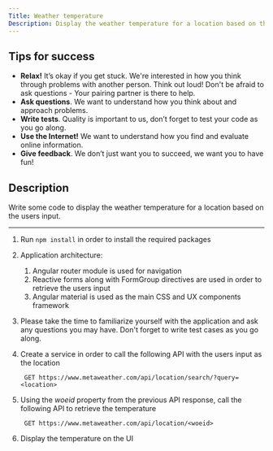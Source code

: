```yaml
---
Title: Weather temperature
Description: Display the weather temperature for a location based on the users input
---
```


## Tips for success

* **Relax!** It’s okay if you get stuck. We're interested in how you think through problems with another person. Think out loud! Don't be afraid to ask questions - Your pairing partner is there to help.
* **Ask questions**. We want to understand how you think about and approach problems.
* **Write tests**. Quality is important to us, don’t forget to test your code as you
  go along.
* **Use the Internet!** We want to understand how you find and evaluate online information.
* **Give feedback**. We don’t just want you to succeed, we want you to have fun!

## Description

Write some code to display the weather temperature for a location based on the users input.

----------

1. Run `npm install` in order to install the required packages

2. Application architecture:
   1. Angular router module is used for navigation
   2. Reactive forms along with FormGroup directives are used in order to retrieve the users input
   3. Angular material is used as the main CSS and UX components framework

3. Please take the time to familiarize yourself with the application and ask any questions you may have.
Don't forget to write test cases as you go along.

5. Create a service in order to call the following API with the users input as the location

   ```text
    GET https://www.metaweather.com/api/location/search/?query=<location>
    ```  

6. Using the *woeid* property from the previous API response, call the following API to retrieve the temperature

   ```text
    GET https://www.metaweather.com/api/location/<woeid>
    ```
   
7. Display the temperature on the UI

